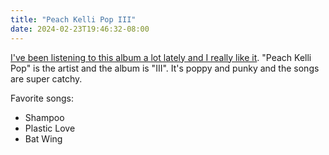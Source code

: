 ```yaml
---
title: "Peach Kelli Pop III"
date: 2024-02-23T19:46:32-08:00
---
```


[I've been listening to this album a lot lately and I really like it](https://www.youtube.com/watch?v=BgpHZopJh5g&list=OLAK5uy_nhtH0ZZuPcRx4gCgqV7zHXpckbwCWNhUc). "Peach Kelli Pop" is the artist and the album is "III". It's poppy and punky and the songs are super catchy. 

Favorite songs:
- Shampoo
- Plastic Love
- Bat Wing
